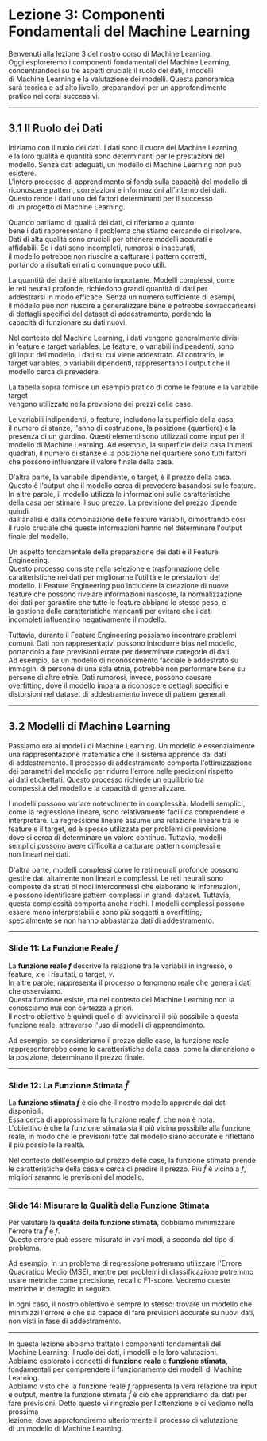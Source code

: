 # Lezione 3: Componenti Fondamentali del Machine Learning

Benvenuti alla lezione 3 del nostro corso di Machine Learning.  
Oggi esploreremo i componenti fondamentali del Machine Learning,  
concentrandoci su tre aspetti cruciali: il ruolo dei dati, i modelli  
di Machine Learning e la valutazione dei modelli. Questa panoramica  
sarà teorica e ad alto livello, preparandovi per un approfondimento  
pratico nei corsi successivi.

---

## 3.1 Il Ruolo dei Dati

Iniziamo con il ruolo dei dati. I dati sono il cuore del Machine Learning,  
e la loro qualità e quantità sono determinanti per le prestazioni del  
modello. Senza dati adeguati, un modello di Machine Learning non può esistere.  
L'intero processo di apprendimento si fonda sulla capacità del modello di  
riconoscere pattern, correlazioni e informazioni all'interno dei dati.  
Questo rende i dati uno dei fattori determinanti per il successo  
di un progetto di Machine Learning.

Quando parliamo di qualità dei dati, ci riferiamo a quanto  
bene i dati rappresentano il problema che stiamo cercando di risolvere.  
Dati di alta qualità sono cruciali per ottenere modelli accurati e  
affidabili. Se i dati sono incompleti, rumorosi o inaccurati,  
il modello potrebbe non riuscire a catturare i pattern corretti,  
portando a risultati errati o comunque poco utili.

La quantità dei dati è altrettanto importante. Modelli complessi, come  
le reti neurali profonde, richiedono grandi quantità di dati per  
addestrarsi in modo efficace. Senza un numero sufficiente di esempi,  
il modello può non riuscire a generalizzare bene e potrebbe sovraccaricarsi  
di dettagli specifici del dataset di addestramento, perdendo la  
capacità di funzionare su dati nuovi.

Nel contesto del Machine Learning, i dati vengono generalmente divisi  
in feature e target variables. Le feature, o variabili indipendenti, sono  
gli input del modello, i dati su cui viene addestrato. Al contrario, le  
target variables, o variabili dipendenti, rappresentano l'output che il  
modello cerca di prevedere.

La tabella sopra fornisce un esempio pratico di come le feature e la variabile target  
vengono utilizzate nella previsione dei prezzi delle case. 
 
Le variabili indipendenti, o feature, includono la superficie della casa,  
il numero di stanze, l'anno di costruzione, la posizione (quartiere) e la  
presenza di un giardino. Questi elementi sono utilizzati come input per il  
modello di Machine Learning. Ad esempio, la superficie della casa in metri  
quadrati, il numero di stanze e la posizione nel quartiere sono tutti fattori  
che possono influenzare il valore finale della casa. 

D'altra parte, la variabile dipendente, o target, è il prezzo della casa.  
Questo è l'output che il modello cerca di prevedere basandosi sulle feature.  
In altre parole, il modello utilizza le informazioni sulle caratteristiche  
della casa per stimare il suo prezzo. La previsione del prezzo dipende quindi  
dall'analisi e dalla combinazione delle feature variabili, dimostrando così  
il ruolo cruciale che queste informazioni hanno nel determinare l'output  
finale del modello.

Un aspetto fondamentale della preparazione dei dati è il Feature Engineering.  
Questo processo consiste nella selezione e trasformazione delle  
caratteristiche nei dati per migliorarne l’utilità e le prestazioni del  
modello. Il Feature Engineering può includere la creazione di nuove  
feature che possono rivelare informazioni nascoste, la normalizzazione  
dei dati per garantire che tutte le feature abbiano lo stesso peso, e  
la gestione delle caratteristiche mancanti per evitare che i dati  
incompleti influenzino negativamente il modello.

Tuttavia, durante il Feature Engineering possiamo incontrare problemi  
comuni. Dati non rappresentativi possono introdurre bias nel modello,  
portandolo a fare previsioni errate per determinate categorie di dati.  
Ad esempio, se un modello di riconoscimento facciale è addestrato su  
immagini di persone di una sola etnia, potrebbe non performare bene su  
persone di altre etnie. Dati rumorosi, invece, possono causare  
overfitting, dove il modello impara a riconoscere dettagli specifici e  
distorsioni nel dataset di addestramento invece di pattern generali.

---

## 3.2 Modelli di Machine Learning

Passiamo ora ai modelli di Machine Learning. Un modello è essenzialmente  
una rappresentazione matematica che il sistema apprende dai dati  
di addestramento. Il processo di addestramento comporta l'ottimizzazione  
dei parametri del modello per ridurre l'errore nelle predizioni rispetto  
ai dati etichettati. Questo processo richiede un equilibrio tra  
compessità del modello e la capacità di generalizzare.

I modelli possono variare notevolmente in complessità. Modelli semplici,  
come la regressione lineare, sono relativamente facili da comprendere e  
interpretare. La regressione lineare assume una relazione lineare tra le  
feature e il target, ed è spesso utilizzata per problemi di previsione  
dove si cerca di determinare un valore continuo. Tuttavia, modelli  
semplici possono avere difficoltà a catturare pattern complessi e  
non lineari nei dati.

D'altra parte, modelli complessi come le reti neurali profonde possono  
gestire dati altamente non lineari e complessi. Le reti neurali sono  
composte da strati di nodi interconnessi che elaborano le informazioni,  
e possono identificare pattern complessi in grandi dataset. Tuttavia,  
questa complessità comporta anche rischi. I modelli complessi possono  
essere meno interpretabili e sono più soggetti a overfitting,  
specialmente se non hanno abbastanza dati di addestramento.

---

### Slide 11: La Funzione Reale $f$

La **funzione reale $f$** descrive la relazione tra le variabili in ingresso, o feature, $x$ e i risultati, o target, $y$.  
In altre parole, rappresenta il processo o fenomeno reale che genera i dati che osserviamo.  
Questa funzione esiste, ma nel contesto del Machine Learning non la conosciamo mai con certezza a priori.  
Il nostro obiettivo è quindi quello di avvicinarci il più possibile a questa funzione reale, attraverso l'uso di modelli di apprendimento.

Ad esempio, se consideriamo il prezzo delle case, la funzione reale rappresenterebbe come le caratteristiche della casa, come la dimensione o la posizione, determinano il prezzo finale.

---

### Slide 12: La Funzione Stimata $\hat{f}$

La **funzione stimata $\hat{f}$** è ciò che il nostro modello apprende dai dati disponibili.  
Essa cerca di approssimare la funzione reale $f$, che non è nota.  
L'obiettivo è che la funzione stimata sia il più vicina possibile alla funzione reale, in modo che le previsioni fatte dal modello siano accurate e riflettano il più possibile la realtà.

Nel contesto dell'esempio sul prezzo delle case, la funzione stimata prende le caratteristiche della casa e cerca di predire il prezzo. Più $\hat{f}$ è vicina a $f$, migliori saranno le previsioni del modello.

---

### Slide 14: Misurare la Qualità della Funzione Stimata

Per valutare la **qualità della funzione stimata**, dobbiamo minimizzare l'errore tra $\hat{f}$ e $f$.  
Questo errore può essere misurato in vari modi, a seconda del tipo di problema.

Ad esempio, in un problema di regressione potremmo utilizzare l'Errore Quadratico Medio (MSE), mentre per problemi di classificazione potremmo usare metriche come precisione, recall o F1-score. Vedremo queste metriche in dettaglio in seguito.

In ogni caso, il nostro obiettivo è sempre lo stesso: trovare un modello che minimizzi l'errore e che sia capace di fare previsioni accurate su nuovi dati, non visti in fase di addestramento.

---

In questa lezione abbiamo trattato i componenti fondamentali del  
Machine Learning: il ruolo dei dati, i modelli e le loro valutazioni.  
Abbiamo esplorato i concetti di **funzione reale** e **funzione stimata**, fondamentali per comprendere il funzionamento dei modelli di Machine Learning.  
Abbiamo visto che la funzione reale $f$ rappresenta la vera relazione tra input e output, mentre la funzione stimata $\hat{f}$ è ciò che apprendiamo dai dati per fare previsioni.
Detto questo vi ringrazio per l'attenzione e ci vediamo nella prossima  
lezione, dove approfondiremo ulteriormente il processo di valutazione  
di un modello di Machine Learning.